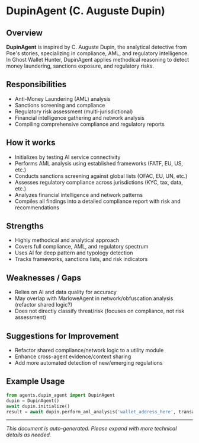 # DupinAgent (C. Auguste Dupin)

## Overview

**DupinAgent** is inspired by C. Auguste Dupin, the analytical detective from Poe's stories, specializing in compliance, AML, and regulatory intelligence. In Ghost Wallet Hunter, DupinAgent applies methodical reasoning to detect money laundering, sanctions exposure, and regulatory risks.

## Responsibilities

- Anti-Money Laundering (AML) analysis
- Sanctions screening and compliance
- Regulatory risk assessment (multi-jurisdictional)
- Financial intelligence gathering and network analysis
- Compiling comprehensive compliance and regulatory reports

## How it works

- Initializes by testing AI service connectivity
- Performs AML analysis using established frameworks (FATF, EU, US, etc.)
- Conducts sanctions screening against global lists (OFAC, EU, UN, etc.)
- Assesses regulatory compliance across jurisdictions (KYC, tax, data, etc.)
- Analyzes financial intelligence and network patterns
- Compiles all findings into a detailed compliance report with risk and recommendations

## Strengths

- Highly methodical and analytical approach
- Covers full compliance, AML, and regulatory spectrum
- Uses AI for deep pattern and typology detection
- Tracks frameworks, sanctions lists, and risk indicators

## Weaknesses / Gaps

- Relies on AI and data quality for accuracy
- May overlap with MarloweAgent in network/obfuscation analysis (refactor shared logic?)
- Does not directly classify threat/risk (focuses on compliance, not risk assessment)

## Suggestions for Improvement

- Refactor shared compliance/network logic to a utility module
- Enhance cross-agent evidence/context sharing
- Add more automated detection of new/emerging regulations

## Example Usage

```python
from agents.dupin_agent import DupinAgent
dupin = DupinAgent()
await dupin.initialize()
result = await dupin.perform_aml_analysis('wallet_address_here', transaction_data)
```

---
*This document is auto-generated. Please expand with more technical details as needed.*

